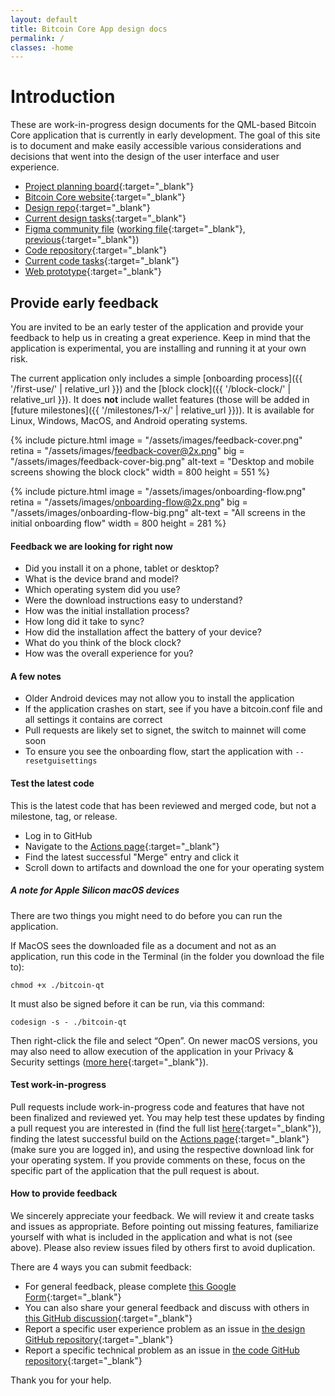 ```yaml
---
layout: default
title: Bitcoin Core App design docs
permalink: /
classes: -home
---
```


# Introduction

These are work-in-progress design documents for the QML-based Bitcoin Core application that is currently in early development. The goal of this site is to document and make easily accessible various considerations and decisions that went into the design of the user interface and user experience.

- [Project planning board](https://github.com/orgs/BitcoinDesign/projects/7){:target="_blank"}
- [Bitcoin Core website](https://bitcoincore.org){:target="_blank"}
- [Design repo](https://github.com/BitcoinDesign/Bitcoin-Core-App){:target="_blank"}
- [Current design tasks](https://github.com/orgs/BitcoinDesign/projects/5/views/1){:target="_blank"}
- [Figma community file](https://www.figma.com/community/file/1185218794459295422) ([working file](https://www.figma.com/file/ek8w3n3upbluw5UL2lGhRx/Bitcoin-Core-App-Design?node-id=616%3A0){:target="_blank"}, [previous](https://www.figma.com/file/GaCoOSNHB2yMB9ThiDtred/Bitcoin-Core-App-(Old)?node-id=616%3A0){:target="_blank"})
- [Code repository](https://github.com/bitcoin-core/gui-qml){:target="_blank"}
- [Current code tasks](https://github.com/users/johnny9/projects/2/views/1){:target="_blank"}
- [Web prototype](https://lively-kashata-cfde7e.netlify.app){:target="_blank"}

## Provide early feedback

You are invited to be an early tester of the application and provide your feedback to help us in creating a great experience. Keep in mind that the application is experimental, you are installing and running it at your own risk.

The current application only includes a simple [onboarding process]({{ '/first-use/' | relative_url }}) and the [block clock]({{ '/block-clock/' | relative_url }}). It does **not** include wallet features (those will be added in [future milestones]({{ '/milestones/1-x/' | relative_url }})). It is available for Linux, Windows, MacOS, and Android operating systems.

{% include picture.html
	image = "/assets/images/feedback-cover.png"
	retina = "/assets/images/feedback-cover@2x.png"
	big = "/assets/images/feedback-cover-big.png"
	alt-text = "Desktop and mobile screens showing the block clock"
	width = 800
	height = 551
%}

{% include picture.html
	image = "/assets/images/onboarding-flow.png"
	retina = "/assets/images/onboarding-flow@2x.png"
	big = "/assets/images/onboarding-flow-big.png"
	alt-text = "All screens in the initial onboarding flow"
	width = 800
	height = 281
%}

#### Feedback we are looking for right now

- Did you install it on a phone, tablet or desktop?
- What is the device brand and model?
- Which operating system did you use? 
- Were the download instructions easy to understand?
- How was the initial installation process?
- How long did it take to sync?
- How did the installation affect the battery of your device?
- What do you think of the block clock?
- How was the overall experience for you?

#### A few notes

- Older Android devices may not allow you to install the application
- If the application crashes on start, see if you have a bitcoin.conf file and all settings it contains are correct
- Pull requests are likely set to signet, the switch to mainnet will come soon
- To ensure you see the onboarding flow, start the application with ```--resetguisettings```

#### Test the latest code

This is the latest code that has been reviewed and merged code, but not a milestone, tag, or release.
- Log in to GitHub
- Navigate to the [Actions page](https://github.com/bitcoin-core/gui-qml/actions?query=is%3Asuccess){:target="_blank"}
- Find the latest successful "Merge" entry and click it
- Scroll down to artifacts and download the one for your operating system

##### A note for Apple Silicon macOS devices

There are two things you might need to do before you can run the application.

If MacOS sees the downloaded file as a document and not as an application, run this code in the Terminal (in the folder you download the file to):

	chmod +x ./bitcoin-qt

It must also be signed before it can be run, via this command: 

	codesign -s - ./bitcoin-qt

Then right-click the file and select “Open”. On newer macOS versions, you may also need to allow execution of the application in your Privacy & Security settings ([more here](https://support.apple.com/en-us/102445#openanyway){:target="_blank"}).

#### Test work-in-progress

Pull requests include work-in-progress code and features that have not been finalized and reviewed yet. You may help test these updates by finding a pull request you are interested in (find the full list [here](https://github.com/bitcoin-core/gui-qml/pulls){:target="_blank"}), finding the latest successful build on the [Actions page](https://github.com/bitcoin-core/gui-qml/actions){:target="_blank"} (make sure you are logged in), and using the respective download link for your operating system. If you provide comments on these, focus on the specific part of the application that the pull request is about.

#### How to provide feedback

We sincerely appreciate your feedback. We will review it and create tasks and issues as appropriate. Before pointing out missing features, familiarize yourself with what is included in the application and what is not (see above). Please also review issues filed by others first to avoid duplication.

There are 4 ways you can submit feedback:

- For general feedback, please complete [this Google Form](https://docs.google.com/forms/d/e/1FAIpQLSfgBdQ0aCsNyF-ee6e14FA3Dg6LedzknDh-32Jr8xN-340nRA/viewform){:target="_blank"}
- You can also share your general feedback and discuss with others in [this GitHub discussion](https://github.com/BitcoinDesign/Bitcoin-Core-App/discussions/45){:target="_blank"}
- Report a specific user experience problem as an issue in [the design GitHub repository](https://github.com/BitcoinDesign/Bitcoin-Core-App/issues){:target="_blank"}
- Report a specific technical problem as an issue in [the code GitHub repository](https://github.com/bitcoin-core/gui-qml/issues){:target="_blank"}

Thank you for your help.